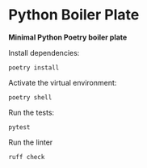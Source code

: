 # Python Boiler Plate

**Minimal Python Poetry boiler plate**

Install dependencies:

```shell
poetry install
```

Activate the virtual environment:

```shell
poetry shell
```

Run the tests:

```shell
pytest
```

Run the linter

```shell
ruff check
```
